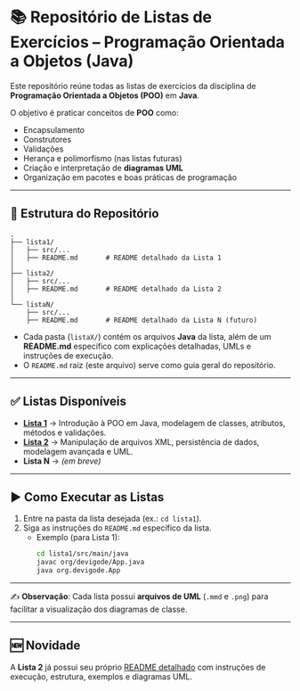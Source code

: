 # 📚 Repositório de Listas de Exercícios – Programação Orientada a Objetos (Java)

Este repositório reúne todas as listas de exercícios da disciplina de **Programação Orientada a Objetos (POO)** em **Java**.  

O objetivo é praticar conceitos de **POO** como:  
- Encapsulamento  
- Construtores  
- Validações  
- Herança e polimorfismo (nas listas futuras)  
- Criação e interpretação de **diagramas UML**  
- Organização em pacotes e boas práticas de programação  

---

## 📂 Estrutura do Repositório

```
.
├── lista1/
│   ├── src/...
│   ├── README.md       # README detalhado da Lista 1
│
├── lista2/
│   ├── src/...
│   ├── README.md       # README detalhado da Lista 2
│
└── listaN/
    ├── src/...
    ├── README.md       # README detalhado da Lista N (futuro)
```

- Cada pasta (`listaX/`) contém os arquivos **Java** da lista, além de um **README.md** específico com explicações detalhadas, UMLs e instruções de execução.  
- O `README.md` raiz (este arquivo) serve como guia geral do repositório.  

---

## ✅ Listas Disponíveis

- **[Lista 1](./lista1/README.md)** → Introdução à POO em Java, modelagem de classes, atributos, métodos e validações.  
- **[Lista 2](./lista2/README.md)** → Manipulação de arquivos XML, persistência de dados, modelagem avançada e UML.  
- **Lista N** → *(em breve)*  

---

## ▶️ Como Executar as Listas

1. Entre na pasta da lista desejada (ex.: `cd lista1`).  
2. Siga as instruções do `README.md` específico da lista.  
   - Exemplo (para Lista 1):  
     ```bash
     cd lista1/src/main/java
     javac org/devigode/App.java
     java org.devigode.App
     ```

---

✍️ **Observação**: Cada lista possui **arquivos de UML** (`.mmd` e `.png`) para facilitar a visualização dos diagramas de classe.

---

## 🆕 Novidade

A **Lista 2** já possui seu próprio [README detalhado](./lista2/README.md) com instruções de execução, estrutura, exemplos e diagramas UML.
